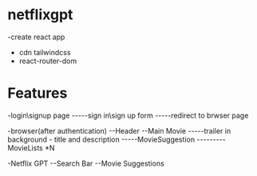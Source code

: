 # netflixgpt

-create react app

- cdn tailwindcss
- react-router-dom

# Features

-login\signup page
-----sign in\sign up form
-----redirect to brwser page

-browser(after authentication)
--Header
--Main Movie
-----trailer in background - title and description
-----MovieSuggestion
---------MovieLists \*N

-Netflix GPT
--Search Bar
--Movie Suggestions

